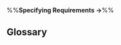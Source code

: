 <link rel="stylesheet" href="{{baseUrl}}/css/textbook.css">

<div class="website-content">

%%**Specifying Requirements →**%%

## Glossary

<div id="main">

<include src="what/embed.md" />

</div>

</div>
